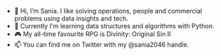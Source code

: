 - 👋 Hi, I’m Sania. I like solving operations, people and commercial problems using data insights and tech.
- 🌱 Currently I'm learning data structures and algorithms with Python.
- 🎮 My all-time favourite RPG is Divinity: Original Sin II
- 📫 You can find me on Twitter with my @sania2046 handle.

<!---
sania2046/sania2046 is a ✨ special ✨ repository because its `README.md` (this file) appears on your GitHub profile.
You can click the Preview link to take a look at your changes.
--->
